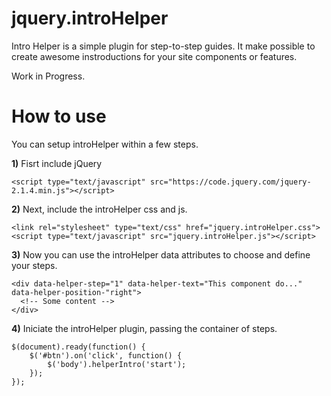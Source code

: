 # jquery.introHelper

Intro Helper is a simple plugin for step-to-step guides. It make possible to create awesome instroductions for your site components or features.

Work in Progress.


# How to use

You can setup introHelper within a few steps.

**1)** Fisrt include jQuery

```
<script type="text/javascript" src="https://code.jquery.com/jquery-2.1.4.min.js"></script>
```

**2)** Next, include the introHelper css and js.

```
<link rel="stylesheet" type="text/css" href="jquery.introHelper.css">
<script type="text/javascript" src="jquery.introHelper.js"></script>
```

**3)** Now you can use the introHelper data attributes to choose and define your steps.
```
<div data-helper-step="1" data-helper-text="This component do..." data-helper-position-"right">
  <!-- Some content -->
</div>
```

**4)** Iniciate the introHelper plugin, passing the container of steps.

```
$(document).ready(function() {
	$('#btn').on('click', function() {
		$('body').helperIntro('start');
	});
});
```
